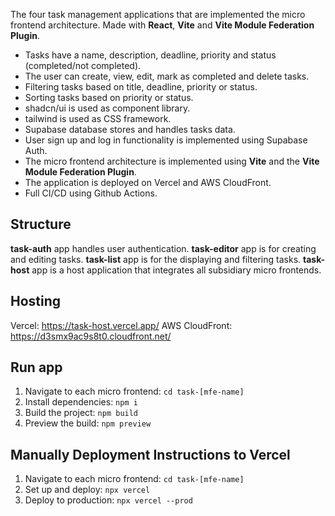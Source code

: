 The four task management applications that are implemented the micro frontend architecture.
Made with **React**, **Vite** and **Vite Module Federation Plugin**.

-   Tasks have a name, description, deadline, priority and status (completed/not completed).
-   The user can create, view, edit, mark as completed and delete tasks.
-   Filtering tasks based on title, deadline, priority or status.
-   Sorting tasks based on priority or status.
-   shadcn/ui is used as component library.
-   tailwind is used as CSS framework.
-   Supabase database stores and handles tasks data.
-   User sign up and log in functionality is implemented using Supabase Auth.
-   The micro frontend architecture is implemented using **Vite** and the **Vite Module Federation Plugin**.
-   The application is deployed on Vercel and AWS CloudFront.
-   Full CI/CD using Github Actions.

## Structure

**task-auth** app handles user authentication.
**task-editor** app is for creating and editing tasks.
**task-list** app is for the displaying and filtering tasks.
**task-host** app is a host application that integrates all subsidiary micro frontends.

## Hosting

Vercel: https://task-host.vercel.app/
AWS CloudFront: https://d3smx9ac9s8t0.cloudfront.net/

## Run app

1. Navigate to each micro frontend: `cd task-[mfe-name]`
2. Install dependencies: `npm i`
3. Build the project: `npm build`
4. Preview the build: `npm preview`

## Manually Deployment Instructions to Vercel

1. Navigate to each micro frontend: `cd task-[mfe-name]`
2. Set up and deploy: `npx vercel`
3. Deploy to production: `npx vercel --prod`
